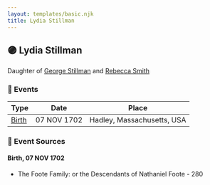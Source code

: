 ```yaml
---
layout: templates/basic.njk
title: Lydia Stillman
---
```

## 🟣 Lydia Stillman

Daughter of [George Stillman](/people/6/67040632) and [Rebecca Smith](/people/7/76162584)

### 📆 Events

Type | Date | Place
------ | ------ | ------
[Birth](#event-9f5a55eb-c50e-4ddb-9f66-d0811ef596bc) | 07 NOV 1702 | Hadley, Massachusetts, USA

### 📰 Event Sources

#### <a id="event-9f5a55eb-c50e-4ddb-9f66-d0811ef596bc"></a> Birth, 07 NOV 1702
* The Foote Family: or the Descendants of Nathaniel Foote  - 280